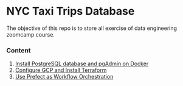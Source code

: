 # NYC Taxi Trips Database

The objective of this repo is to store all exercise of data engineering zoomcamp course.

### Content
1. [Install PostgreSQL database and pgAdmin on Docker](https://github.com/irfan-fadhlurrahman/nyc_taxi_trips/tree/main/postgres_pgadmin)
2. [Configure GCP and Install Terraform](https://github.com/irfan-fadhlurrahman/nyc_taxi_trips/tree/main/terraform)
3. [Use Prefect as Workflow Orchestration]()
